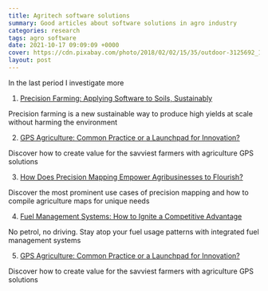 ```yaml
---
title: Agritech software solutions
summary: Good articles about software solutions in agro industry
categories: research
tags: agro software
date: 2021-10-17 09:09:09 +0000
cover: https://cdn.pixabay.com/photo/2018/02/02/15/35/outdoor-3125692_1280.jpg
layout: post
---
```


In the last period I investigate more 
1. [Precision Farming: Applying Software to Soils, Sustainably](https://intellias.com/precision-farming-software/)

Precision farming is a new sustainable way to produce high yields at scale without harming the environment

2. [GPS Agriculture: Common Practice or a Launchpad for Innovation?](https://intellias.com/gps-agriculture/)

Discover how to create value for the savviest farmers with agriculture GPS solutions

3. [How Does Precision Mapping Empower Agribusinesses to Flourish?](https://intellias.com/how-does-precision-mapping-empower-agribusinesses-to-flourish/)

Discover the most prominent use cases of precision mapping and how to compile agriculture maps for unique needs

4. [Fuel Management Systems: How to Ignite a Competitive Advantage](https://intellias.com/how-to-create-fuel-management-system-with-fleets-telematics/)

No petrol, no driving. Stay atop your fuel usage patterns with integrated fuel management systems

5. [GPS Agriculture: Common Practice or a Launchpad for Innovation?](https://intellias.com/gps-agriculture/)

Discover how to create value for the savviest farmers with agriculture GPS solutions
